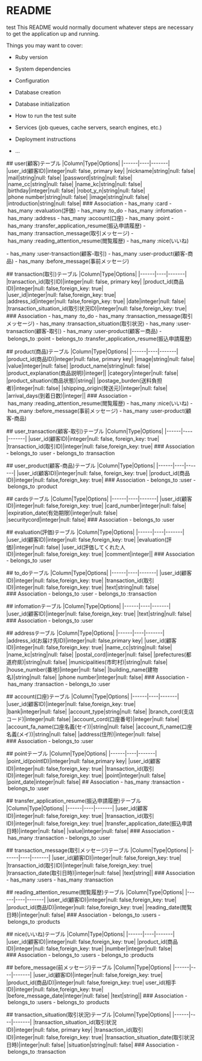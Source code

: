 # README
test
This README would normally document whatever steps are necessary to get the
application up and running.

Things you may want to cover:

* Ruby version

* System dependencies

* Configuration

* Database creation

* Database initialization

* How to run the test suite

* Services (job queues, cache servers, search engines, etc.)

* Deployment instructions

* ...

## user(顧客)テーブル
|Column|Type|Options|
|------|----|-------|
|user_id(顧客ID)|integer|null: false, primary key|
|nickname|string|null: false|
|mail|string|null: false|
|password|string|null: false|
|name_cc|string|null: false|
|name_kc|string|null: false|
|birthday|integer|null: false|
|robot_y_n|string|null: false|
|phone number|string|null: false|
|image|string|null: false|
|introduction|string|null: false|
### Association
- has_many :card
- has_many :evaluation(評価)
- has_many :to_do
- has_many :infomation
- has_many :address
- has_many :account(口座)
- has_many :point
- has_many :transfer_application_resume(振込申請履歴)
- has_many :transaction_message(取引メッセージ)
- has_many :reading_attention_resume(閲覧履歴)
- has_many :nice(いいね)

- has_many :user-transaction(顧客-取引)
- has_many :user-product(顧客-商品)
- has_many :before_message(事前メッセージ)

## transaction(取引)テーブル
|Column|Type|Options|
|------|----|-------|
|transaction_id(取引ID)|integer|null: false, primary key|
|product_id(商品ID)|integer|null: false,foreign_key: true|
|user_id|integer|null: false,foreign_key: true|
|address_id|integer|null: false,foreign_key: true|
|date|integer|null: false|
|transaction_situation_id(取引状況ID)|integer|null: false,foreign_key: true|
### Association
- has_many :to_do
- has_many :transaction_message(取引メッセージ)
- has_many :transaction_situation(取引状況)
- has_many :user-transaction(顧客-取引)
- has_many :user-product(顧客ー商品)
- belongs_to :point
- belongs_to :transfer_application_resume(振込申請履歴)

## product(商品)テーブル
|Column|Type|Options|
|------|----|-------|
|product_id(商品ID)|integer|null: false, primary key|
|image|string|null: false|
|value|integer|null: false|
|product_name|string|null: false|
|product_explanation(商品説明)|integer||
|category|integer|null: false|
|product_situation(商品状態)|string||
|postage_burden(送料負担者)|integer|null: false|
|shipping_origin(発送元)|integer|null: false|
|arrival_days(到着日数)|integer||
### Association
- has_many :reading_attention_resume(閲覧履歴)
- has_many :nice(いいね)
- has_many :before_message(事前メッセージ)
- has_many :user-product(顧客-商品)


## user_transaction(顧客-取引)テーブル
|Column|Type|Options|
|------|----|-------|
|user_id(顧客ID)|integer|null: false, foreign_key: true|
|transaction_id(取引ID)|integer|null: false,foreign_key: true|
### Association
- belongs_to :user
- belongs_to :transaction

## user_product(顧客-商品)テーブル
|Column|Type|Options|
|------|----|-------|
|user_id(顧客ID)|integer|null: false, foreign_key: true|
|product_id(商品ID)|integer|null: false,foreign_key: true|
### Association
- belongs_to :user
- belongs_to :product


## cardsテーブル
|Column|Type|Options|
|------|----|-------|
|user_id(顧客ID)|integer|null: false,foreign_key: true|
|card_number|integer|null: false|
|expiration_date(有効期限)|integer|null: false|
|securitycord|integer|null: false|
### Association
- belongs_to :user

## evaluation(評価)テーブル
|Column|Type|Options|
|------|----|-------|
|user_id(顧客ID)|integer|null: false,foreign_key: true|
|evaluation(評価)|integer|null: false|
|user_id(評価してくれた人ID)|integer|null: false,foreign_key: true|
|comment|integer||
### Association
- belongs_to :user

## to_doテーブル
|Column|Type|Options|
|------|----|-------|
|user_id(顧客ID)|integer|null: false,foreign_key: true|
|transaction_id(取引ID)|integer|null: false,foreign_key: true|
|text|string|null: false|
### Association
- belongs_to :user
- belongs_to :transaction

## infomationテーブル
|Column|Type|Options|
|------|----|-------|
|user_id(顧客ID)|integer|null: false,foreign_key: true|
|text|string|null: false|
### Association
- belongs_to :user

## addressテーブル
|Column|Type|Options|
|------|----|-------|
|address_id(お届け先ID)|integer|null: false,primary key|
|user_id(顧客ID)|integer|null: false,foreign_key: true|
|name_cc|string|null: false|
|name_kc|string|null: false|
|postal_cord|integer|null: false|
|prefectures(都道府県)|string|null: false|
|municipalities(市町村)|string|null: false|
|house_number(番地)|integer|null: false|
|building_name(建物名)|string|null: false|
|phone number|integer|null: false|
### Association
- has_many :transaction
- belongs_to :user

## account(口座)テーブル
|Column|Type|Options|
|------|----|-------|
|user_id(顧客ID)|integer|null: false,foreign_key: true|
|bank|integer|null: false|
|account_type|string|null: false|
|branch_cord(支店コード)|integer|null: false|
|account_cord(口座番号)|integer|null: false|
|account_fa_name(口座名義(セイ))|string|null: false|
|account_fi_name(口座名義(メイ))|string|null: false|
|address(住所)|integer|null: false|
### Association
- belongs_to :user

## pointテーブル
|Column|Type|Options|
|------|----|-------|
|point_id(pointID)|integer|null: false,primary key|
|user_id(顧客ID)|integer|null: false,foreign_key: true|
|transaction_id(取引ID)|integer|null: false,foreign_key: true|
|point|integer|null: false|
|point_date|integer|null: false|
## Association
- has_many :transaction
- belongs_to :user

## transfer_application_resume(振込申請履歴)テーブル
|Column|Type|Options|
|------|----|-------|
|user_id(顧客ID)|integer|null: false,foreign_key: true|
|transaction_id(取引ID)|integer|null: false,foreign_key: true|
|transfer_application_date(振込申請日時)|integer|null: false|
|value|integer|null: false|
### Association
- has_many :transaction
- belongs_to :user

## transaction_message(取引メッセージ)テーブル
|Column|Type|Options|
|------|----|-------|
|user_id(顧客ID)|integer|null: false,foreign_key: true|
|transaction_id(取引ID)|integer|null: false,foreign_key: true|
|transaction_date(取引日時)|integer|null: false|
|text|string||
### Association
- has_many :users
- has_many :transaction

## reading_attention_resume(閲覧履歴)テーブル
|Column|Type|Options|
|------|----|-------|
|user_id(顧客ID)|integer|null: false,foreign_key: true|
|product_id(商品ID)|integer|null: false,foreign_key: true|
|reading_date(閲覧日時)|integer|null: false|
### Association
- belongs_to :users
- belongs_to :products

## nice(いいね)テーブル
|Column|Type|Options|
|------|----|-------|
|user_id(顧客ID)|integer|null: false,foreign_key: true|
|product_id(商品ID)|integer|null: false,foreign_key: true|
|number|integer|null: false|
### Association
- belongs_to :users
- belongs_to :products

## before_message(前メッセージ)テーブル
|Column|Type|Options|
|------|----|-------|
|user_id(顧客ID)|integer|null: false,foreign_key: true|
|product_id(商品ID)|integer|null: false,foreign_key: true|
user_id(相手ID)|integer|null: false,foreign_key: true|
|before_message_date|integer|null: false|
|text|string||
### Association
- belongs_to :users
- belongs_to :products

## transaction_situation(取引状況)テーブル
|Column|Type|Options|
|------|----|-------|
|transaction_situation_id(取引状況ID)|integer|null: false, primary key|
|transaction_id(取引ID)|integer|null: false,foreign_key: true|
|transaction_situation_date(取引状況日時)|integer|null: false|
|situation|string|null: false|
### Association
- belongs_to :transaction
